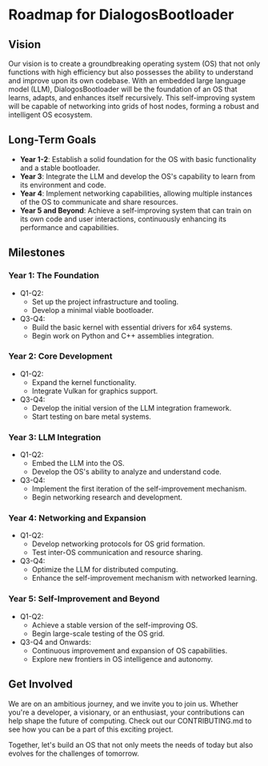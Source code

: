 # Roadmap for DialogosBootloader

## Vision
Our vision is to create a groundbreaking operating system (OS) that not only functions with high efficiency but also possesses the ability to understand and improve upon its own codebase. With an embedded large language model (LLM), DialogosBootloader will be the foundation of an OS that learns, adapts, and enhances itself recursively. This self-improving system will be capable of networking into grids of host nodes, forming a robust and intelligent OS ecosystem.

## Long-Term Goals
- **Year 1-2**: Establish a solid foundation for the OS with basic functionality and a stable bootloader.
- **Year 3**: Integrate the LLM and develop the OS's capability to learn from its environment and code.
- **Year 4**: Implement networking capabilities, allowing multiple instances of the OS to communicate and share resources.
- **Year 5 and Beyond**: Achieve a self-improving system that can train on its own code and user interactions, continuously enhancing its performance and capabilities.

## Milestones

### Year 1: The Foundation
- Q1-Q2:
  - Set up the project infrastructure and tooling.
  - Develop a minimal viable bootloader.
- Q3-Q4:
  - Build the basic kernel with essential drivers for x64 systems.
  - Begin work on Python and C++ assemblies integration.

### Year 2: Core Development
- Q1-Q2:
  - Expand the kernel functionality.
  - Integrate Vulkan for graphics support.
- Q3-Q4:
  - Develop the initial version of the LLM integration framework.
  - Start testing on bare metal systems.

### Year 3: LLM Integration
- Q1-Q2:
  - Embed the LLM into the OS.
  - Develop the OS's ability to analyze and understand code.
- Q3-Q4:
  - Implement the first iteration of the self-improvement mechanism.
  - Begin networking research and development.

### Year 4: Networking and Expansion
- Q1-Q2:
  - Develop networking protocols for OS grid formation.
  - Test inter-OS communication and resource sharing.
- Q3-Q4:
  - Optimize the LLM for distributed computing.
  - Enhance the self-improvement mechanism with networked learning.

### Year 5: Self-Improvement and Beyond
- Q1-Q2:
  - Achieve a stable version of the self-improving OS.
  - Begin large-scale testing of the OS grid.
- Q3-Q4 and Onwards:
  - Continuous improvement and expansion of OS capabilities.
  - Explore new frontiers in OS intelligence and autonomy.

## Get Involved
We are on an ambitious journey, and we invite you to join us. Whether you're a developer, a visionary, or an enthusiast, your contributions can help shape the future of computing. Check out our CONTRIBUTING.md to see how you can be a part of this exciting project.

Together, let's build an OS that not only meets the needs of today but also evolves for the challenges of tomorrow.
